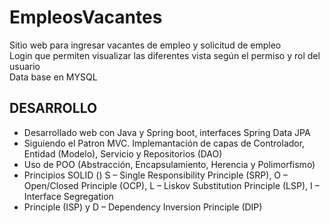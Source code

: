 # EmpleosVacantes
Sitio web para ingresar vacantes de empleo y solicitud de empleo <br>
Login que permiten visualizar las diferentes vista según el permiso y rol del usuario <br>
Data base en MYSQL <br>

## DESARROLLO
 - Desarrollado web con Java y Spring boot, interfaces Spring Data JPA
 - Siguiendo el Patron MVC. Implemantación de capas de Controlador, Entidad (Modelo), Servicio y Repositorios (DAO)
 - Uso de POO (Abstracción, Encapsulamiento, Herencia y Polimorfismo)
 - Principios SOLID () S – Single Responsibility Principle (SRP), O – Open/Closed Principle (OCP), L – Liskov Substitution Principle (LSP), I – Interface Segregation
 - Principle (ISP) y D – Dependency Inversion Principle (DIP)
